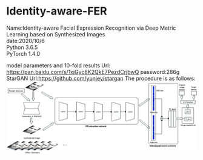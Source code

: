 # Identity-aware-FER
Name:Identity-aware Facial Expression Recognition via Deep Metric Learning based on Synthesized Images  
date:2020/10/6  
Python 3.6.5  
PyTorch 1.4.0  

model parameters and 10-fold results Url: https://pan.baidu.com/s/1xjGyc8K2QkE7PezdCrjbwQ password:286g  
StarGAN Url:https://github.com/yunjey/stargan
The procedure is as follows:  
![](https://github.com/SeanRickZhang/Identity-aware-FER/blob/master/Fig2.png)
